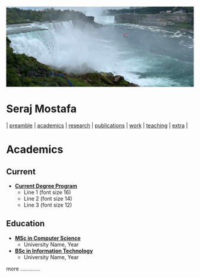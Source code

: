 ![Wallpaper](./images/wall.jpg)

# Seraj Mostafa

| [preamble](./markdownsabout.md) | [academics](./markdowns/academics.md) | [research](./markdowns/projects.md) | [publications](./markdowns/publications.md) | [work](./markdowns/works.md) | [teaching](./markdowns/teaching.md) | [extra](./markdowns/extra.md) |

# Academics

## Current

- <u><b>Current Degree Program</b></u>
  - Line 1 (font size 16)
  - Line 2 (font size 14)
  - Line 3 (font size 12)

## Education

- <u><b>MSc in Computer Science</b></u>
  - University Name, Year
- <u><b>BSc in Information Technology</b></u>
  - University Name, Year

more .............
